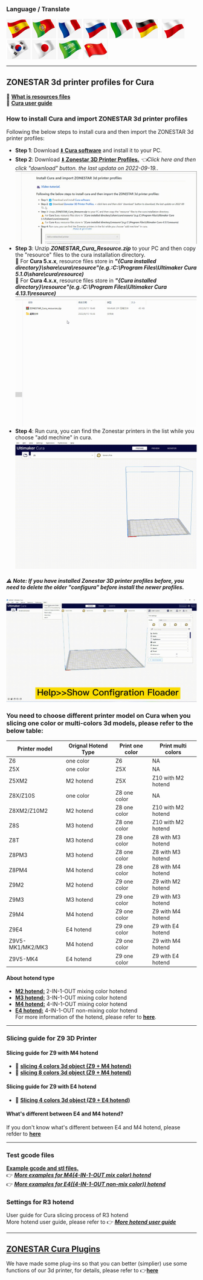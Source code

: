 ### Language / Translate
[![](../lanpic/ES.png)](https://github-com.translate.goog/ZONESTAR3D/Slicing-Guide/tree/master/cura?_x_tr_sl=en&_x_tr_tl=es)
[![](../lanpic/PT.png)](https://github-com.translate.goog/ZONESTAR3D/Slicing-Guide/tree/master/cura?_x_tr_sl=en&_x_tr_tl=pt)
[![](../lanpic/FR.png)](https://github-com.translate.goog/ZONESTAR3D/Slicing-Guide/tree/master/cura?_x_tr_sl=en&_x_tr_tl=fr)
[![](../lanpic/RU.png)](https://github-com.translate.goog/ZONESTAR3D/Slicing-Guide/tree/master/cura?_x_tr_sl=en&_x_tr_tl=ru)
[![](../lanpic/IT.png)](https://github-com.translate.goog/ZONESTAR3D/Slicing-Guide/tree/master/cura?_x_tr_sl=en&_x_tr_tl=it)
[![](../lanpic/DE.png)](https://github-com.translate.goog/ZONESTAR3D/Slicing-Guide/tree/master/cura?_x_tr_sl=en&_x_tr_tl=de)
[![](../lanpic/PL.png)](https://github-com.translate.goog/ZONESTAR3D/Slicing-Guide/tree/master/cura?_x_tr_sl=en&_x_tr_tl=pl)
[![](../lanpic/KR.png)](https://github-com.translate.goog/ZONESTAR3D/Slicing-Guide/tree/master/cura?_x_tr_sl=en&_x_tr_tl=ko)
[![](../lanpic/JP.png)](https://github-com.translate.goog/ZONESTAR3D/Slicing-Guide/tree/master/cura?_x_tr_sl=en&_x_tr_tl=ja)
[![](../lanpic/SA.png)](https://github-com.translate.goog/ZONESTAR3D/Slicing-Guide/tree/master/cura?_x_tr_sl=en&_x_tr_tl=ar)
[![](../lanpic/CN.png)](https://github-com.translate.goog/ZONESTAR3D/Slicing-Guide/tree/master/cura?_x_tr_sl=en&_x_tr_tl=zh-CN)

--------
## ZONESTAR 3d printer profiles for Cura 
:green_book: [**What is resources files**](https://github.com/Ultimaker/Cura/wiki/Definition-Files-Explained)     
:green_book: [**Cura user guide**](https://support.ultimaker.com/hc/en-us/categories/360002327600-Software)  
### How to install Cura and import ZONESTAR 3d printer profiles 
Following the below steps to install cura and then import the ZONESTAR 3d printer profiles:  
- **Step 1**:  Download [:arrow_down: **Cura software**](https://github.com/Ultimaker/Cura/releases) and install it to your PC.
- **Step 2**:  Download [:arrow_down: **Zonestar 3D Printer Profiles.**](./ZONESTAR_Cura_resources.zip) *:point_left:Click here and then click "download" button. the last updata on 2022-09-19.*.   
![](downloadzip.gif)  
- **Step 3**:   Unzip ***ZONESTAR_Cura_Resource.zip*** to your PC and then copy the "resource" files to the cura installation directory.    
:pushpin: For **Cura 5.x.x**, resource files store in ***"{Cura installed directory}\share\cura\resource"(e.g.:C:\Program Files\Ultimaker Cura 5.1.0\share\cura\resource)***         
:pushpin: For **Cura 4.x.x**, resource files store in ***"{Cura installed directory}\resource"(e.g.:C:\Program Files\Ultimaker Cura 4.13.1\resource)***    
![](ImportProfiles.gif)       
- **Step 4**: Run cura, you can find the Zonestar printers in the list while you choose "add mechine" in cura.    
![](machinelist.gif)
##### :warning: Note: If you have installed Zonestar 3D printer profiles before, you need to delete the older "configura" before install the newer profiles.
![](delete.gif)  
  
### You need to choose different printer model on Cura when you slicing one color or multi-colors 3d models, please refer to the below table:
|   Printer model  |Orignal Hotend Type| Print one color | Print multi colors |  
|------------------|-------------------|-----------------|--------------------|
|      Z6          |    one color      |       Z6        |        NA          | 
|      Z5X         |    one color      |       Z5X       |        NA          | 
|      Z5XM2       |    M2 hotend      |       Z5X       | Z10 with M2 hotend | 
|    Z8X/Z10S      |    one color      |  Z8 one color   |        NA          |
|    Z8XM2/Z10M2   |    M2 hotend      |  Z8 one color   | Z10 with M2 hotend |
|      Z8S         |    M3 hotend      |  Z8 one color   | Z10 with M2 hotend |
|      Z8T         |    M3 hotend      |  Z8 one color   | Z8 with M3 hotend  |
|      Z8PM3       |    M3 hotend      |  Z8 one color   | Z8 with M3 hotend  |
|      Z8PM4       |    M4 hotend      |  Z8 one color   | Z8 with M4 hotend  |
|      Z9M2        |    M2 hotend      |  Z9 one color   | Z9 with M2 hotend  |
|      Z9M3        |    M3 hotend      |  Z9 one color   | Z9 with M3 hotend  |
|      Z9M4        |    M4 hotend      |  Z9 one color   | Z9 with M4 hotend  |
|      Z9E4        |    E4 hotend      |  Z9 one color   | Z9 with E4 hotend  | 
| Z9V5-MK1/MK2/MK3 |    M4 hotend      |  Z9 one color   | Z9 with M4 hotend  | 
|   Z9V5-MK4       |    E4 hotend      |  Z9 one color   | Z9 with E4 hotend  | 

#### About hotend type
- [**M2 hotend:**](https://github.com/ZONESTAR3D/Upgrade-kit-guide/tree/main/HOTEND#m2-2-in-1-out--mixing-color-hotend) 2-IN-1-OUT mixing color hotend    
- [**M3 hotend:**](https://github.com/ZONESTAR3D/Upgrade-kit-guide/tree/main/HOTEND#m2-2-in-1-out--mixing-color-hotend) 3-IN-1-OUT mixing color hotend    
- [**M4 hotend:**](https://github.com/ZONESTAR3D/Upgrade-kit-guide/tree/main/HOTEND#m44-in-1-out-mixing-color-hotend) 4-IN-1-OUT mixing color hotend    
- [**E4 hotend:**](https://github.com/ZONESTAR3D/Upgrade-kit-guide/tree/main/HOTEND#e4-4-in-1-out-non-mix-color-hotend) 4-IN-1-OUT non-mixing color hotend    
For more information of the hotend, please refer to [**here**](https://github.com/ZONESTAR3D/Upgrade-kit-guide/tree/main/HOTEND).

-----  
### Slicing guide for Z9 3D Printer
#### Slicing guide for Z9 with M4 hotend
- :movie_camera: [**slicing 4 colors 3d object (Z9 + M4 hotend)**](https://youtu.be/hP6Socp-Cz0)    
- :movie_camera: [**slicing 8 colors 3d object (Z9 + M4 hotend)**](https://youtu.be/qQ6UnTysqK0)  
#### Slicing guide for Z9 with E4 hotend
- :book: [**Slicing 4 colors 3d object (Z9 + E4 hotend)**](./E4_hotend/readme.md)
#### What's different between E4 and M4 hotend?
If you don't know what's different between E4 and M4 hotend, please refder to [**here**](https://github.com/ZONESTAR3D/Upgrade-kit-guide/blob/main/HOTEND/FAQ_M4E4.md)

-----
### Test gcode files
[**Example gcode and stl files.**](./test-gcode-file/readme.md)    
:point_right: [***More examples for M4(4-IN-1-OUT mix color) hotend***](https://github.com/ZONESTAR3D/Upgrade-kit-guide/tree/main/HOTEND/M4%20%204-IN-1-OUT%20Mixing%20Color%20Hotend)  
:point_right: [***More examples for E4((4-IN-1-OUT non-mix color)) hotend***](https://github.com/ZONESTAR3D/Upgrade-kit-guide/tree/main/HOTEND/E4%204-IN-1-OUT%20Non-Mixing%20Color%20Hotend)  
### Settings for R3 hotend 
User guide for Cura slicing process of R3 hotend   
More hotend user guide, please refer to :point_right: [***More hotend user guide***](https://github.com/ZONESTAR3D/Upgrade-kit-guide/tree/main/HOTEND)  

-----
## [ZONESTAR Cura Plugins](./plugins/readme.md)
We have made some plug-ins so that you can better (simplier) use some functions of our 3d printer, for details, please refer to :point_right:[**here**](./plugins/readme.md)
